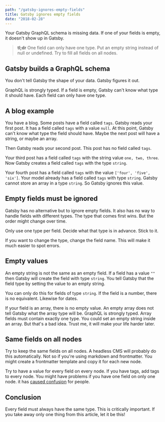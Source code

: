 ```yaml
---
path: "/gatsby-ignores-empty-fields"
title: Gatsby ignores empty fields
date: "2018-02-28"
---
```

Your Gatsby GraphQL schema is missing data. If one of your fields is empty, it doesn't show up in Gatsby.

> **tl;dr** One field can only have one type. Put an empty string instead of null or undefined. Try to fill all fields on all nodes.

## Gatsby builds a GraphQL schema

You don't tell Gatsby the shape of your data. Gatsby figures it out.

GraphQL is strongly typed. If a field is empty, Gatsby can't know what type it should have. Each field can only have one type.

## A blog example

You have a blog. Some posts have a field called `tags`. Gatsby reads your first post. It has a field called `tags` with a value `null`. At this point, Gatsby can't know what type the field should have. Maybe the next post will have a string, or maybe an array.

Then Gatsby reads your second post. This post has no field called `tags`.

Your third post has a field called `tags` with the string value `one, two, three`. Now Gatsby creates a field called `tags` with the type `string`.

Your fourth post has a field called `tags` with the value `['four', 'five', 'six']`. Your model already has a field called `tags` with type `string`. Gatsby cannot store an array in a type `string`. So Gatsby ignores this value.

## Empty fields must be ignored

Gatsby has no alternative but to ignore empty fields. It also has no way to handle fields with different types. The type that comes first wins. But the order might change over time.

Only use one type per field. Decide what that type is in advance. Stick to it.

If you want to change the type, change the field name. This will make it much easier to spot errors.

## Empty values

An empty string is not the same as an empty field. If a field has a value `""` then Gatsby will create the field with type `string`. You tell Gatsby that the field type by setting the value to an empty string.

You can only do this for fields of type `string`. If the field is a number, there is no equivalent. Likewise for dates.

If your field is an array, there is no empty value. An empty array does not tell Gatsby what the array type will be. GraphQL is strongly typed. Array fields must contain exactly one type. You could set an empty string inside an array. But that's a bad idea. Trust me, it will make your life harder later.

## Same fields on all nodes

Try to keep the same fields on all nodes. A headless CMS will probably do this automatically. Not so if you're using markdown and frontmatter. You might create a frontmatter template and copy it for each new node.

Try to have a value for every field on every node. If you have tags, add tags to every node. You might have problems if you have one field on only one node. it has [caused confusion](https://github.com/gatsbyjs/gatsby/issues/3913) for people.

## Conclusion

Every field must always have the same type. This is critically important. If you take away only one thing from this article, let it be this!
